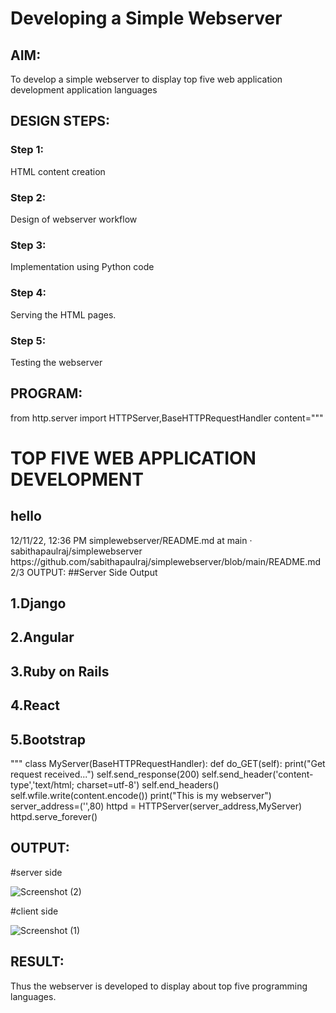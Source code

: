 # Developing a Simple Webserver
## AIM:
To develop a simple webserver to display top five web application development application languages

## DESIGN STEPS:
### Step 1: 
HTML content creation
### Step 2:
Design of webserver workflow
### Step 3:
Implementation using Python code
### Step 4:
Serving the HTML pages.
### Step 5:
Testing the webserver

## PROGRAM:
from http.server import HTTPServer,BaseHTTPRequestHandler
content="""
<!DOCTYPE html>
<html>
<head>
<title>My webserver</title>
</head>
<body>
<h1>TOP FIVE WEB APPLICATION DEVELOPMENT</h1>
<h2> hello </h2>
12/11/22, 12:36 PM simplewebserver/README.md at main · sabithapaulraj/simplewebserver
https://github.com/sabithapaulraj/simplewebserver/blob/main/README.md 2/3
OUTPUT:
##Server Side Output
<h2>1.Django</h2>
<h2>2.Angular</h2>
<h2>3.Ruby on Rails</h2>
<h2>4.React</h2>
<h2>5.Bootstrap</h2>
</body>
</html>
"""
class MyServer(BaseHTTPRequestHandler):
    def do_GET(self):
        print("Get request received...")
        self.send_response(200)
        self.send_header('content-type','text/html; charset=utf-8')
        self.end_headers()
        self.wfile.write(content.encode())
print("This is my webserver")
server_address=('',80)
httpd = HTTPServer(server_address,MyServer)
httpd.serve_forever()

## OUTPUT:
#server side

![Screenshot (2)](https://user-images.githubusercontent.com/115707860/206907872-3be79e3d-2fe5-475b-8343-73440cb67cf6.png)


#client side

![Screenshot (1)](https://user-images.githubusercontent.com/115707860/206907905-3918b355-86ab-42b1-872c-0d9ea49abacf.png)

## RESULT:
Thus the webserver is developed to display about top five programming languages.
